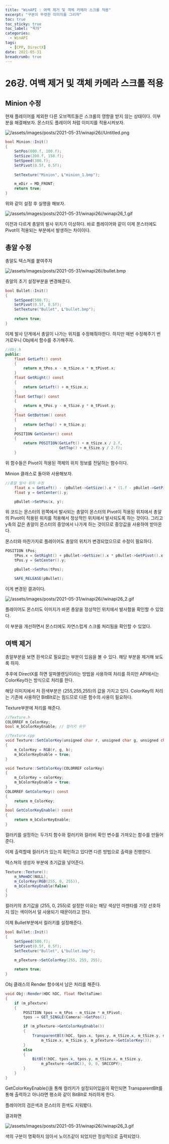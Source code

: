 ```yaml
---
title: "WinAPI : 여백 제거 및 객체 카메라 스크롤 적용"
excerpt: "구분이 뚜렷한 이미지를 그리자"
toc: true
toc_sticky: true
toc_label: "목차"
categories:
  - WinAPI
tags:
  - [CPP, DirectX]
date: 2021-05-31
breadcrumb: true
---
```



# 26강. 여백 제거 및 객체 카메라 스크롤 적용

## Minion 수정

현재 플레이어를 제외한 다른 오브젝트들은 스크롤의 영향을 받지 않는 상태이다. 이부분을 해결해보자. 몬스터도 플레이어 처럼 이미지를 적용시켜보자.

![/assets/images/posts/2021-05-31/winapi26//Untitled.png](/assets/images/posts/2021-05-31/winapi26//Untitled.png)

```csharp
bool Minion::Init()
{
	SetPos(800.f, 100.f);
	SetSize(200.f, 150.f);
	SetSpeed(300.f);
	SetPivot(0.5f, 0.5f);
	
	SetTexture("Minion", L"minion_1.bmp");

	m_eDir = MD_FRONT;
	return true;
}
```

위와 같이 설정 후 실행을 해보자.

![/assets/images/posts/2021-05-31/winapi26//winapi26_1.gif](/assets/images/posts/2021-05-31/winapi26//winapi26_1.gif)

이전과 다르게 총알의 발사 위치가 이상하다. 바로 플레이어와 같이 이제 몬스터에도 Pivot이 적용되는 부분에서 발생하는 차이이다.

## 총알 수정

총알도 텍스쳐를 붙여주자

![/assets/images/posts/2021-05-31/winapi26//bullet.bmp](/assets/images/posts/2021-05-31/winapi26//bullet.bmp)

총알의 초기 설정부분을 변경해준다.

```csharp
bool Bullet::Init()
{
	SetSpeed(500.f);
	SetPivot(0.5f, 0.5f);
	SetTexture("Bullet", L"bullet.bmp");
	
	return true;
}
```

이제 발사 단계에서 총알이 나가는 위치를 수정해줘야한다. 하지만 매번 수정해주기 번거로우니 Obj에서 함수를 추가해주자.

```csharp
//Obj.h
public:
	float GetLeft() const
	{
		return m_tPos.x - m_tSize.x * m_tPivot.x;
	}
	float GetRight() const
	{
		return GetLeft() + m_tSize.x;
	}
	float GetTop() const
	{
		return m_tPos.y - m_tSize.y * m_tPivot.y;
	}
	float GetBottom() const
	{
		return GetTop() + m_tSize.y;
	}
	POSITION GetCenter() const
	{
		return POSITION(GetLeft() + m_tSize.x / 2.f,
						GetTop() + m_tSize.y / 2.f);
	}
```

위 함수들은 Pivot이 적용된 객체의 위치 정보를 전달하는 함수이다.

Minion 클래스로 돌아와 사용해보자.

```csharp
//총알 발사 위치 수정
	float x = GetLeft() - (pBullet->GetSize().x * (1.f - pBullet->GetPivot().x));
	float y = GetCenter().y;

	pBullet->SetPos(x, y);
```

위 코드는 몬스터의 왼쪽에서 발사되는 총알이 몬스터의 Pivot이 적용된 위치에서 총알의 Pivot이 적용된 위치를 적용해서 정상적인 위치에서 발사되도록 하는 것이다. 그리고 y축의 값은 총알이 몬스터의 중앙에서 나가게 하는 것이므로 중앙값을 사용하여 받아온다.

몬스터와 마찬가지로 플레이어도 총알의 위치가 변경되었으므로 수정이 필요하다.

```csharp
POSITION tPos;
	tPos.x = GetRight() + pBullet->GetSize().x * pBullet->GetPivot().x;
	tPos.y = GetCenter().y;

	pBullet->SetPos(tPos);

	SAFE_RELEASE(pBullet);
```

이게 변경된 결과이다.

![/assets/images/posts/2021-05-31/winapi26//winapi26_2.gif](/assets/images/posts/2021-05-31/winapi26//winapi26_2.gif)

플레이어도 몬스터도 이미지가 바뀐 총알을 정상적인 위치에서 발사함을 확인할 수 있었다.

이 부분을 개선하면서 몬스터에도 자연스럽게 스크롤 처리됨을 확인할 수 있었다.

## 여백 제거

총알부분을 보면 흰색으로 필요없는 부분이 있음을 볼 수 있다. 해당 부분을 제거해 보도록 하자.

추후에 DirectX를 하면 알파블렌딩이라는 방법을 사용하여 처리를 하지만 API에서는 ColorKey라는 방식으로 처리를 한다.

해당 이미지에서 저 흰색부분은 (255,255,255)의 값을 가지고 있다. ColorKey의 처리는 기존에 사용하던 BitBlt로는 힘드므로 다른 함수의 사용이 필요하다.

Texture부분에 처리를 해준다.

```csharp
//Texture.h
COLORREF m_ColorKey;
bool m_bColorKeyEnable; // 컬러키 유무

//Texture.cpp
void Texture::SetColorKey(unsigned char r, unsigned char g, unsigned char b)
{
	m_ColorKey = RGB(r, g, b);
	m_bColorKeyEnable = true;
}

void Texture::SetColorKey(COLORREF colorKey)
{
	m_ColorKey = colorKey;
	m_bColorKeyEnable = true;
}
COLORREF GetColorKey() const
{
    return m_ColorKey;
}
bool GetColorKeyEnable() const
{
    return m_bColorKeyEnable;
}
```

컬러키를 설정하는 두가지 함수와 컬러키와 컬러비 확인 변수를 가져오는 함수를 만들어준다.

이제 출력할때 컬러키가 있는지 확인하고 있다면 다른 방법으로 출력을 진행한다.

텍스쳐의 생성자 부분에 초기값을 넣어준다.

```csharp
Texture::Texture():
	m_hMemDC(NULL),
	m_ColorKey(RGB(255, 0, 255)),
	m_bColorKeyEnable(false)
{
}
```

컬러키의 초기값을 (255, 0, 255)로 설정한 이유는 해당 색상인 마젠타를 가장 선호하지 않는 색이어서 덜 사용되기 때문이라고 한다.

이제 Bullet부분에서 컬러키를 설정해준다.

```csharp
bool Bullet::Init()
{
	SetSpeed(500.f);
	SetPivot(0.5f, 0.5f);
	SetTexture("Bullet", L"bullet.bmp");

	m_pTexture->SetColorKey(255, 255, 255);
	
	return true;
}
```

Obj 클래스의 Render 함수에서 남은 처리를 해준다.

```csharp
void Obj::Render(HDC hDC, float fDeltaTime)
{
	if (m_pTexture)
	{
		POSITION tpos = m_tPos - m_tSize * m_tPivot;
		tpos -= GET_SINGLE(Camera)->GetPos();

		if (m_pTexture->GetColorKeyEnable())
		{
			TransparentBlt(hDC, tpos.x, tpos.y, m_tSize.x, m_tSize.y, m_pTexture->GetDC(), 0,0,
				m_tSize.x, m_tSize.y, m_pTexture->GetColorKey());
		}
		else
		{
			BitBlt(hDC, tpos.x, tpos.y, m_tSize.x, m_tSize.y,
				m_pTexture->GetDC(), 0, 0, SRCCOPY);
		}
	}
}
```

GetColorKeyEnable()을 통해 컬러키가 설정되어있음이 확인되면 TransparentBlt를 통해 출력하고 아니라면 평소와 같이 BitBlt로 처리하게 한다.

플레이어의 검은색과 몬스터의 흰색도 지워봤다.

결과화면

![/assets/images/posts/2021-05-31/winapi26//winapi26_3.gif](/assets/images/posts/2021-05-31/winapi26//winapi26_3.gif)

색의 구분이 명확하지 않아서 노이즈같이 되었지만 정상적으로 출력되었다.